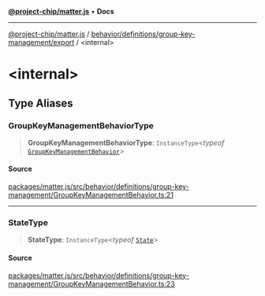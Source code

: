 [**@project-chip/matter.js**](../../../../../README.md) • **Docs**

***

[@project-chip/matter.js](../../../../../modules.md) / [behavior/definitions/group-key-management/export](../README.md) / \<internal\>

# \<internal\>

## Type Aliases

### GroupKeyManagementBehaviorType

> **GroupKeyManagementBehaviorType**: `InstanceType`\<*typeof* [`GroupKeyManagementBehavior`](../README.md#groupkeymanagementbehavior)\>

#### Source

[packages/matter.js/src/behavior/definitions/group-key-management/GroupKeyManagementBehavior.ts:21](https://github.com/project-chip/matter.js/blob/7a8cbb56b87d4ccf34bec5a9a95ab40a1711324f/packages/matter.js/src/behavior/definitions/group-key-management/GroupKeyManagementBehavior.ts#L21)

***

### StateType

> **StateType**: `InstanceType`\<*typeof* [`State`](../classes/GroupKeyManagementServer.md#state-1)\>

#### Source

[packages/matter.js/src/behavior/definitions/group-key-management/GroupKeyManagementBehavior.ts:23](https://github.com/project-chip/matter.js/blob/7a8cbb56b87d4ccf34bec5a9a95ab40a1711324f/packages/matter.js/src/behavior/definitions/group-key-management/GroupKeyManagementBehavior.ts#L23)
